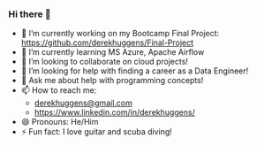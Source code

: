 ### Hi there 👋

- 🔭 I’m currently working on my Bootcamp Final Project: https://github.com/derekhuggens/Final-Project
- 🌱 I’m currently learning MS Azure, Apache Airflow
- 👯 I’m looking to collaborate on cloud projects!
- 🤔 I’m looking for help with finding a career as a Data Engineer!
- 💬 Ask me about help with programming concepts!
- 📫 How to reach me: 
    - derekhuggens@gmail.com
    - https://www.linkedin.com/in/derekhuggens/
- 😄 Pronouns: He/Him
- ⚡ Fun fact: I love guitar and scuba diving!

<!--
**derekhuggens/derekhuggens** is a ✨ _special_ ✨ repository because its `README.md` (this file) appears on your GitHub profile.

Here are some ideas to get you started:

- 🔭 I’m currently working on my Bootcamp Final Project: https://github.com/ShazarHub/Final-Project-
- 🌱 I’m currently learning AWS Redshift/Spectrum
- 👯 I’m looking to collaborate on cloud projects!
- 🤔 I’m looking for help with finding a career as a Data Engineer!
- 💬 Ask me about help with programming concepts!
- 📫 How to reach me: 
    - derekhuggens@gmail.com
    - https://www.linkedin.com/in/derekhuggens/
- 😄 Pronouns: He/Him
- ⚡ Fun fact: I love guitar and scuba diving!
-->
